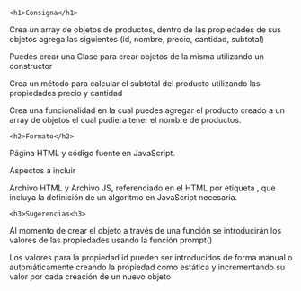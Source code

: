     <h1>Consigna</h1>

Crea un array de objetos de productos, dentro de las propiedades de sus objetos agrega las siguientes (id, nombre, precio, cantidad, subtotal)

Puedes crear una Clase para crear objetos de la misma utilizando un constructor

Crea un método para calcular el subtotal del producto utilizando las propiedades precio y cantidad

Crea una funcionalidad en la cual puedes agregar el producto creado a un array de objetos el cual pudiera tener el nombre de productos.

    <h2>Formato</h2>

Página HTML y código fuente en JavaScript.

Aspectos a incluir

Archivo HTML y Archivo JS, referenciado en el HTML por etiqueta <script src="js/miarchivo.js"></script>, que incluya la definición de un algoritmo en JavaScript necesaria.

    <h3>Sugerencias<h3>

Al momento de crear el objeto a través de una función se introducirán los valores de las propiedades usando la función prompt()

Los valores para la propiedad id pueden ser introducidos de forma manual o automáticamente creando la propiedad como estática y incrementando su valor por cada creación de un nuevo objeto
